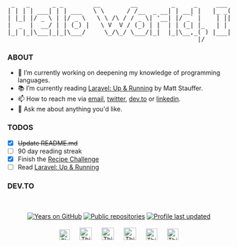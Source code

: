 <pre> _   _      _ _        __        __         _     _     ___ _             _  ___
| | | | ___| | | ___   \ \      / /__  _ __| | __| |   |_ _( )_ __ ___   | |/ (_)_ __ ___  
| |_| |/ _ \ | |/ _ \   \ \ /\ / / _ \| '__| |/ _` |    | ||/| '_ ` _ \  | ' /| | '_ ` _ \ 
|  _  |  __/ | | (_) |   \ V  V / (_) | |  | | (_| |_   | |  | | | | | | | . \| | | | | | |
|_| |_|\___|_|_|\___/     \_/\_/ \___/|_|  |_|\__,_( ) |___| |_| |_| |_| |_|\_\_|_| |_| |_|
                                                   |/</pre>
### ABOUT

- 🔭  I’m currently working on deepening my knowledge of programming languages.
- 📚  I’m currently reading [Laravel: Up & Running] by Matt Stauffer.
- 📫  How to reach me via [email], [twitter], [dev.to] or [linkedin].
- 💬  Ask me about anything you'd like.

### TODOS
- [x] ~~Update README.md~~
- [ ] 90 day reading streak
- [x] Finish the [Recipe Challenge]
- [ ] Read [Laravel: Up & Running]

### DEV.TO
<!-- BLOG-POST-LIST:START -->
<!-- BLOG-POST-LIST:END -->

<p align="center">
<br><br>
<a href="https://badges.pufler.dev">
<img src="https://badges.pufler.dev/years/thinkverse?logo=github" alt="Years on GitHub"/></a>
<a href="https://badges.pufler.dev">
<img src="https://badges.pufler.dev/repos/thinkverse?logo=github" alt="Public repositories" /></a>
<a href="https://shields.io">
<img src="https://img.shields.io/github/last-commit/thinkverse/thinkverse?label=profile%20updated&logo=github" alt="Profile last updated"/></a>
<br><br>
<a href="https://dev.to/thinkverse">
<img src="https://d2fltix0v2e0sb.cloudfront.net/dev-badge.svg" alt="Thinkverse dev to profile" width="24px"/></a>
&emsp;
<a href= "https://instagram.com/thinkverse">
<img src="https://img.icons8.com/ios-glyphs/256/000000/instagram-new.svg" alt="Thinkverse instagram profile" width="28px"/></a>
&emsp;
<a href="https://www.paypal.com/paypalme/thinkverse">
<img src="https://img.icons8.com/ios-glyphs/256/000000/paypal.png" alt="Thinkverse pay pal me profile" width="28px"/></a> 
&emsp;
<a href="https://thinkverse.dev">
<img src="https://img.icons8.com/material/256/000000/globe--v1.png" alt="Thinkverse personal website" width="28px"/></a>
&emsp;
<a href="https://linkedin.com/in/thinkverse">
<img src="https://img.icons8.com/ios-filled/256/000000/linkedin.svg" alt="Thinkverse linked in profile" width="26px"/></a>
&emsp;
<a href="https://twitter.com/thinkverse">
<img src="https://img.icons8.com/ios-filled/256/000000/twitter.svg" alt="Thinkverse twitter profile" width="26px"/></a>
</p>

[laravel: up & running]: https://www.oreilly.com/library/view/laravel-up/9781492041207/
[recipe challenge]: https://github.com/thinkverse/recipe-challenge

[email]: mailto:work@hallberg.kim
[twitter]: https://twitter.com/thinkverse
[dev.to]: https://dev.to/thinkverse
[linkedin]: https://www.linkedin.com/in/thinkverse/
